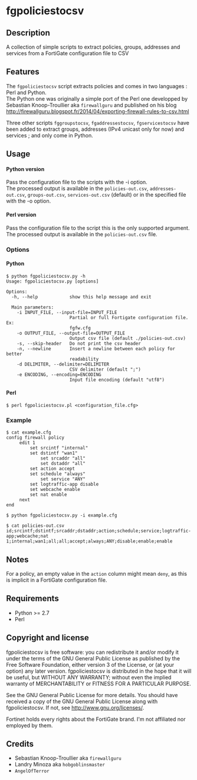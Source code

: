 fgpoliciestocsv
===============

Description
-----------
A collection of simple scripts to extract policies, groups, addresses and services from a FortiGate configuration file to CSV

Features
--------
The `fgpoliciestocsv` script extracts policies and comes in two languages : Perl and Python.  
The Python one was originally a simple port of the Perl one developped by Sebastian Knoop-Troullier aka `firewallguru` and published on his blog http://firewallguru.blogspot.fr/2014/04/exporting-firewall-rules-to-csv.html

Three other scripts `fggroupstocsv`, `fgaddressestocsv`, `fgservicestocsv` have been added to extract groups, addresses (IPv4 unicast only for now) and services ; and only come in Python.


Usage
-----
#### Python version  
Pass the configuration file to the scripts with the -i option.  
The processed output is available in the `policies-out.csv`, `addresses-out.csv`, `groups-out.csv`, `services-out.csv` (default) or in the specified file with the -o option.  

#### Perl version  
Pass the configuration file to the script this is the only supported argument.  
The processed output is available in the `policies-out.csv` file.  

### Options
#### Python
```
$ python fgpoliciestocsv.py -h
Usage: fgpoliciestocsv.py [options]

Options:
  -h, --help            show this help message and exit

  Main parameters:
    -i INPUT_FILE, --input-file=INPUT_FILE
                        Partial or full Fortigate configuration file. Ex:
                        fgfw.cfg
    -o OUTPUT_FILE, --output-file=OUTPUT_FILE
                        Output csv file (default ./policies-out.csv)
    -s, --skip-header   Do not print the csv header
    -n, --newline       Insert a newline between each policy for better
                        readability
    -d DELIMITER, --delimiter=DELIMITER
                        CSV delimiter (default ";")
    -e ENCODING, --encoding=ENCODING
                        Input file encoding (default "utf8")
```

#### Perl
```
$ perl fgpoliciestocsv.pl <configuration_file.cfg>
```
  
  
### Example
```
$ cat example.cfg
config firewall policy
     edit 1
         set srcintf "internal"
         set dstintf "wan1"
             set srcaddr "all"
             set dstaddr "all"
         set action accept
         set schedule "always"
             set service "ANY"
         set logtraffic-app disable
         set webcache enable
         set nat enable
     next
end

$ python fgpoliciestocsv.py -i example.cfg

$ cat policies-out.csv
id;srcintf;dstintf;srcaddr;dstaddr;action;schedule;service;logtraffic-app;webcache;nat
1;internal;wan1;all;all;accept;always;ANY;disable;enable;enable
```

Notes
-----
For a policy, an empty value in the `action` column might mean `deny`, as this is implicit in a FortiGate configuration file.

Requirements
------------
* Python >= 2.7
* Perl

Copyright and license
---------------------
fgpoliciestocsv is free software: you can redistribute it and/or modify it under the terms of the GNU General Public License as published by the Free Software Foundation, either version 3 of the License, or (at your option) any later version.
fgpoliciestocsv is distributed in the hope that it will be useful, but WITHOUT ANY WARRANTY; without even the implied warranty of MERCHANTABILITY or FITNESS FOR A PARTICULAR PURPOSE.  

See the GNU General Public License for more details.
You should have received a copy of the GNU General Public License along with fgpoliciestocsv. 
If not, see http://www.gnu.org/licenses/.

Fortinet holds every rights about the FortiGate brand. I'm not affiliated nor employed by them.

Credits
-------
* Sebastian Knoop-Troullier aka `firewallguru`
* Landry Minoza aka `hobgoblinsmaster`
* `AngelOfTerror`